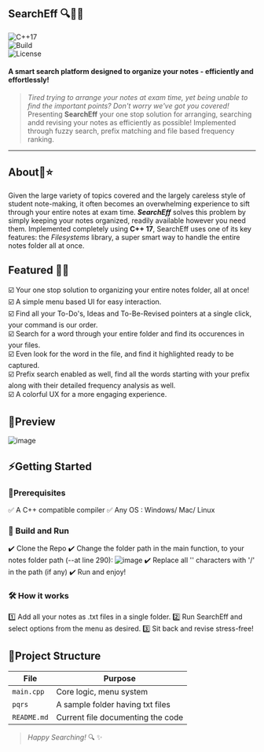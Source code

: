 ## SearchEff 🔍📂💪
![C++17](https://img.shields.io/badge/C%2B%2B-17-blue.svg)<br>
![Build](https://img.shields.io/badge/build-passing-brightgreen)<br>
![License](https://img.shields.io/badge/license-MIT-blue)<br>
#### A smart search platform designed to organize your notes - efficiently and effortlessly!

>_Tired trying to arrange your notes at exam time, yet being unable to find the important points? Don't worry we've got you covered!_
Presenting **SearchEff** your one stop solution for arranging, searching andd revising your notes as efficiently as possible! Implemented through fuzzy search, prefix matching and file based frequency ranking.<br>
<hr>

## About📝⭐<br>
Given the large variety of topics covered and the largely careless style of student note-making, it often becomes an overwhelming experience to sift through your entire notes at exam time. **_SearchEff_** solves this problem by simply keeping your notes organized, readily available however you need them. Implemented completely using **C++ 17**, SearchEff uses one of its key features: the _Filesystems_ library, a super smart way to handle the entire notes folder all at once.

## Featured 📖✨<br>
☑️ Your one stop solution to organizing your entire notes folder, all at once!<br>
☑️ A simple menu based UI for easy interaction.<br>
☑️ Find all your To-Do's, Ideas and To-Be-Revised pointers at a single click, your command is our order. <br>
☑️ Search for a word through your entire folder and find its occurences in your files.<br>
☑️ Even look for the word in the file, and find it highlighted ready to be captured.<br>
☑️ Prefix search enabled as well, find all the words starting with your prefix along with their detailed frequency analysis as well.<br>
☑️ A colorful UX for a more engaging experience.<br>

## 👀Preview
![image](https://github.com/user-attachments/assets/606ddda7-f604-4899-bede-e7626efcbc7b)

## ⚡Getting Started

### 📌Prerequisites
✅ A C++ compatible compiler
✅ Any OS : Windows/ Mac/ Linux

### 🚀 Build and Run
✔️ Clone the Repo
✔️ Change the folder path in the main function, to your notes folder path  (--at line 290): 
![image](https://github.com/user-attachments/assets/588c6fd1-c1f7-4ff7-8ab9-b2854c8d14a9)
✔️ Replace all '\' characters with '/' in the path (if any)
✔️ Run and enjoy!

### 🛠️ How it works
1️⃣ Add all your notes as .txt files in a single folder.
2️⃣ Run SearchEff and select options from the menu as desired.
3️⃣ Sit back and revise stress-free!

## 📁Project Structure

| File              | Purpose                           |
| ----------------- | ----------------------------------|
| `main.cpp`        | Core logic, menu system           |
| `pqrs`            | A sample folder having txt files  |
| `README.md`       | Current file documenting the code |

> _Happy Searching!_ 🔍 ✨























